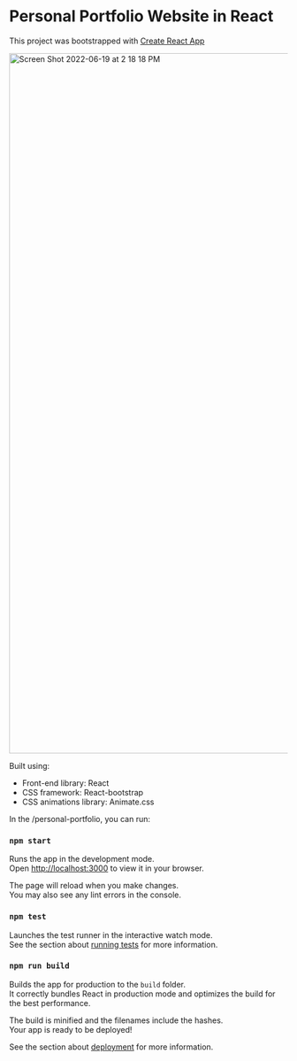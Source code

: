 # Personal Portfolio Website in React

This project was bootstrapped with [Create React App](https://github.com/code-JOA/portfolio-black/blob/main/portfolio/src/assets/img/portfolio.png)

<img width="1266" alt="Screen Shot 2022-06-19 at 2 18 18 PM" src="https://user-images.githubusercontent.com/50160672/174933373-1ba6cadf-1c9a-48c3-aa58-984d0bd62d82.png">

Built using:

- Front-end library: React
- CSS framework: React-bootstrap
- CSS animations library: Animate.css

In the /personal-portfolio, you can run:

### `npm start`

Runs the app in the development mode.\
Open [http://localhost:3000](http://localhost:3000) to view it in your browser.

The page will reload when you make changes.\
You may also see any lint errors in the console.

### `npm test`

Launches the test runner in the interactive watch mode.\
See the section about [running tests](https://facebook.github.io/create-react-app/docs/running-tests) for more information.

### `npm run build`

Builds the app for production to the `build` folder.\
It correctly bundles React in production mode and optimizes the build for the best performance.

The build is minified and the filenames include the hashes.\
Your app is ready to be deployed!

See the section about [deployment](https://facebook.github.io/create-react-app/docs/deployment) for more information.
